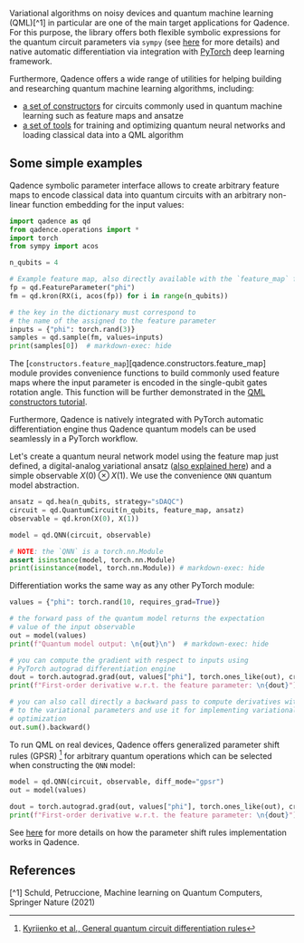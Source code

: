 Variational algorithms on noisy devices and quantum machine learning (QML)[^1] in particular are one of the main
target applications for Qadence. For this purpose, the library offers both flexible symbolic expressions for the
quantum circuit parameters via `sympy` (see [here](../tutorials/parameters.md) for more details) and native automatic
differentiation via integration with [PyTorch](https://pytorch.org/) deep learning framework.

Furthermore, Qadence offers a wide range of utilities for helping building and researching quantum machine learning algorithms, including:

* [a set of constructors](qml_constructors.md) for circuits commonly used in quantum machine learning such as feature maps and ansatze
* [a set of tools](ml_tools) for training and optimizing quantum neural networks and loading classical data into a QML algorithm

## Some simple examples

Qadence symbolic parameter interface allows to create
arbitrary feature maps to encode classical data into quantum circuits
with an arbitrary non-linear function embedding for the input values:

```python exec="on" source="material-block" result="json" session="qml"
import qadence as qd
from qadence.operations import *
import torch
from sympy import acos

n_qubits = 4

# Example feature map, also directly available with the `feature_map` function
fp = qd.FeatureParameter("phi")
fm = qd.kron(RX(i, acos(fp)) for i in range(n_qubits))

# the key in the dictionary must correspond to
# the name of the assigned to the feature parameter
inputs = {"phi": torch.rand(3)}
samples = qd.sample(fm, values=inputs)
print(samples[0])  # markdown-exec: hide
```

The [`constructors.feature_map`][qadence.constructors.feature_map] module provides
convenience functions to build commonly used feature maps where the input parameter
is encoded in the single-qubit gates rotation angle. This function will be further
demonstrated in the [QML constructors tutorial](qml_constructors.md).

Furthermore, Qadence is natively integrated with PyTorch automatic differentiation engine thus
Qadence quantum models can be used seamlessly in a PyTorch workflow.

Let's create a quantum neural network model using the feature map just defined, a
digital-analog variational ansatz ([also explained here](qml_constructors.md)) and a
simple observable $X(0) \otimes X(1)$. We use the convenience `QNN` quantum model abstraction.

```python exec="on" source="material-block" result="json" session="qml"
ansatz = qd.hea(n_qubits, strategy="sDAQC")
circuit = qd.QuantumCircuit(n_qubits, feature_map, ansatz)
observable = qd.kron(X(0), X(1))

model = qd.QNN(circuit, observable)

# NOTE: the `QNN` is a torch.nn.Module
assert isinstance(model, torch.nn.Module)
print(isinstance(model, torch.nn.Module)) # markdown-exec: hide
```

Differentiation works the same way as any other PyTorch module:

```python exec="on" source="material-block" result="json" session="qml"
values = {"phi": torch.rand(10, requires_grad=True)}

# the forward pass of the quantum model returns the expectation
# value of the input observable
out = model(values)
print(f"Quantum model output: \n{out}\n")  # markdown-exec: hide

# you can compute the gradient with respect to inputs using
# PyTorch autograd differentiation engine
dout = torch.autograd.grad(out, values["phi"], torch.ones_like(out), create_graph=True)[0]
print(f"First-order derivative w.r.t. the feature parameter: \n{dout}")

# you can also call directly a backward pass to compute derivatives with respect
# to the variational parameters and use it for implementing variational
# optimization
out.sum().backward()
```

To run QML on real devices, Qadence offers generalized parameter shift rules (GPSR) [^2]
for arbitrary quantum operations which can be selected when constructing the
`QNN` model:

```python exec="on" source="material-block" result="json" session="qml"
model = qd.QNN(circuit, observable, diff_mode="gpsr")
out = model(values)

dout = torch.autograd.grad(out, values["phi"], torch.ones_like(out), create_graph=True)[0]
print(f"First-order derivative w.r.t. the feature parameter: \n{dout}")
```

See [here](../advanced_tutorials/differentiability.md) for more details on how the parameter
shift rules implementation works in Qadence.

## References

[^1] Schuld, Petruccione, Machine learning on Quantum Computers, Springer Nature (2021)

[^2]: [Kyriienko et al., General quantum circuit differentiation rules](https://arxiv.org/abs/2108.01218)
